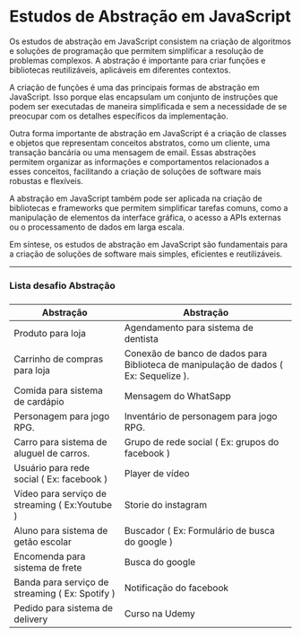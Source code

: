 # Estudos de Abstração em JavaScript

Os estudos de abstração em JavaScript consistem na criação de algoritmos e soluções de programação que permitem simplificar a resolução de problemas complexos. A abstração é importante para criar funções e bibliotecas reutilizáveis, aplicáveis em diferentes contextos.

A criação de funções é uma das principais formas de abstração em JavaScript. Isso porque elas encapsulam um conjunto de instruções que podem ser executadas de maneira simplificada e sem a necessidade de se preocupar com os detalhes específicos da implementação.

Outra forma importante de abstração em JavaScript é a criação de classes e objetos que representam conceitos abstratos, como um cliente, uma transação bancária ou uma mensagem de email. Essas abstrações permitem organizar as informações e comportamentos relacionados a esses conceitos, facilitando a criação de soluções de software mais robustas e flexíveis.

A abstração em JavaScript também pode ser aplicada na criação de bibliotecas e frameworks que permitem simplificar tarefas comuns, como a manipulação de elementos da interface gráfica, o acesso a APIs externas ou o processamento de dados em larga escala.

Em síntese, os estudos de abstração em JavaScript são fundamentais para a criação de soluções de software mais simples, eficientes e reutilizáveis.

---
### Lista desafio Abstração <h3>

Abstração    | Abstração 
--------- | ------
Produto para loja | Agendamento para sistema de dentista
Carrinho de compras para loja | Conexão de banco de dados para Biblioteca de manipulação de dados ( Ex: Sequelize ).
Comida para sistema de cardápio | Mensagem do WhatSapp
Personagem para jogo RPG. | Inventário de personagem para jogo RPG.
Carro para sistema de aluguel de carros. | Grupo de rede social ( Ex: grupos do facebook )
Usuário para rede social ( Ex: facebook ) | Player de vídeo
Vídeo para serviço de streaming ( Ex:Youtube ) | Storie do instagram
Aluno para sistema de getão escolar | Buscador ( Ex: Formulário de busca do google )
Encomenda para sistema de frete | Busca do google
Banda para serviço de streaming ( Ex: Spotify ) | Notificação do facebook
Pedido para sistema de delivery | Curso na Udemy

